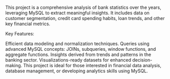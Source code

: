This project is a comprehensive analysis of bank statistics over the years, leveraging MySQL to extract meaningful insights. It includes data on customer segmentation, credit card spending habits, loan trends, and other key financial metrics.

Key Features:

Efficient data modeling and normalization techniques.
Queries using advanced MySQL concepts: JOINs, subqueries, window functions, and aggregate functions.
Insights derived from trends and patterns in the banking sector.
Visualizations-ready datasets for enhanced decision-making.
This project is ideal for those interested in financial data analysis, database management, or developing analytics skills using MySQL.
